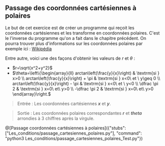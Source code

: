 ## Passage des coordonnées cartésiennes à polaires

Le but de cet exercice est de créer un programme qui reçoit les coordonnées cartésiennes et les transforme en coordonnées polaires. C'est le l'inverse du programme qu'on a fait dans le chapitre précédent. On pourra trouver plus d'informations sur les coordonnées polaires par exemple ici : [Wikipédia](https://fr.wikipedia.org/wiki/Coordonn%C3%A9es_polaires)

Entre autre, voici une des façons d'obtenir les valeurs de $`r`$ et $`\theta`$ :
+ $`r=\sqrt{x^2+y^2}`$
+ $`\theta=\left\{\begin{array}{ll} arctan\left(\frac{y}{x}\right) & \textrm{si } x>0 \\ arctan\left(\frac{y}{x}\right) + \pi & \textrm{si } x<0\ et \ y\geq 0 \\ arctan\left(\frac{y}{x}\right) - \pi & \textrm{si } x<0\ et \ y<0 \\ \dfrac \pi 2 & \textrm{si } x=0\ et\ y>0 \\ -\dfrac \pi 2 & \textrm{si } x=0\ et\ y>0 \end{array}\right.`$

> Entrée : Les coordonnées cartésiennes ***x*** et ***y***.

> Sortie : Les coordonnées polaires correspondantes ***r*** et ***theta*** arrondies à 3 chiffres après la virgule.

@[Passage coordonnées cartésiennes à polaires]({"stubs": ["Les_conditions/passage_cartesiennes_polaires.py"], "command": "python3 Les_conditions/passage_cartesiennes_polaires_Test.py"})

